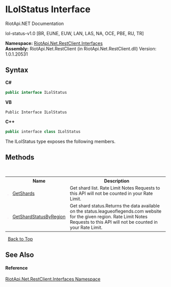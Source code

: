 # ILolStatus Interface
RiotApi.NET Documentation 

lol-status-v1.0 [BR, EUNE, EUW, LAN, LAS, NA, OCE, PBE, RU, TR]

**Namespace:**&nbsp;<a href="48cda41f-0d73-abf8-ab33-13ac48004c66">RiotApi.Net.RestClient.Interfaces</a><br />**Assembly:**&nbsp;RiotApi.Net.RestClient (in RiotApi.Net.RestClient.dll) Version: 1.0.1.20531

## Syntax

**C#**<br />
``` C#
public interface ILolStatus
```

**VB**<br />
``` VB
Public Interface ILolStatus
```

**C++**<br />
``` C++
public interface class ILolStatus
```

The ILolStatus type exposes the following members.


## Methods
&nbsp;<table><tr><th></th><th>Name</th><th>Description</th></tr><tr><td>![Public method](media/pubmethod.gif "Public method")</td><td><a href="3f3eee35-1f7d-58c6-65fb-9f3f39b2119e">GetShards</a></td><td>
Get shard list. Rate Limit Notes Requests to this API will not be counted in your Rate Limit.</td></tr><tr><td>![Public method](media/pubmethod.gif "Public method")</td><td><a href="fddc3439-39a1-919c-0e33-08b34dd771a6">GetShardStatusByRegion</a></td><td>
Get shard status.Returns the data available on the status.leagueoflegends.com website for the given region. Rate Limit Notes Requests to this API will not be counted in your Rate Limit.</td></tr></table>&nbsp;
<a href="#ilolstatus-interface">Back to Top</a>

## See Also


#### Reference
<a href="48cda41f-0d73-abf8-ab33-13ac48004c66">RiotApi.Net.RestClient.Interfaces Namespace</a><br />
